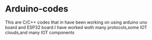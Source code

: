 # Arduino-codes
This are C/C++ codes that in have been working on using arduino uno board and ESP32 board.I have worked woth many protocols,some IOT clouds,and many IOT components
